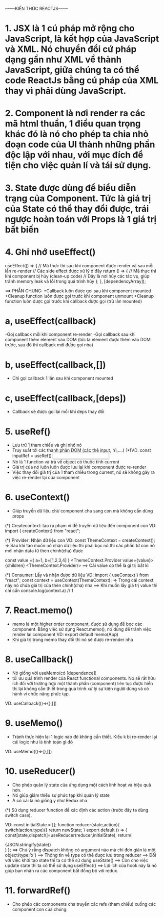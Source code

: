 -----KIẾN THỨC REACTJS-----

# 1. JSX là 1 cú pháp mở rộng cho JavaScript, là kết hợp của JavaScript và XML. Nó chuyển đổi cứ pháp dạng gần như XML về thành JavaScript, giữa chúng ta có thể code ReactJs bằng cú pháp của XML thay vì phải dùng JavaScript.

# 2. Component là nơi render ra các mã html thuần, 1 điều quan trọng khác đó là nó cho phép ta chia nhỏ đoạn code của UI thành những phần độc lập với nhau, với mục đích để tiện cho việc quản lí và tái sử dụng.

# 3. State được dùng để biểu diễn trạng của Component. Tức là giá trị của State có thể thay đổi được, trái ngược hoàn toán với Props là 1 giá trị bất biến

# 4. Ghi nhớ useEffect()

useEffect(() => {
// Mã thực thi sau khi component được render và sau mỗi lần re-render
// Các side effect được xử lý ở đây
return () => {
// Mã thực thi khi component bị hủy (clean-up code)
// Đây là nơi hủy các tác vụ, giúp tránh memory leak và lỗi trong quá trình hủy
};
}, [dependencyArray]);

==> PHẦN CHUNG:
+Callback luôn được gọi sau khi component mounted
+Cleanup function luôn được gọi trước khi component unmount
+Cleanup function luôn được gọi trước khi callback được gọi (trừ lần mounted)

# a, useEffect(callback)

-Goị callback mỗi khi component re-render
-Gọi callback sau khi component thêm element vào DOM (tức là element được thêm vào DOM trước, sau đó thì callback mới được gọi nha)

# b, useEffect(callback,[])

- Chỉ gọi callback 1 lần sau khi component mounted

# c, useEffect(callback,[deps])

- Callback sẽ được gọi lại mỗi khi deps thay đổi

# 5. useRef()

- Lưu trữ 1 tham chiếu và ghi nhớ nó
- Truy suất tới các thành phần DOM (các thẻ input, h1,....)
  (\*)VD:
  const inputRef = useRef()
  <input ref={inputRef}/>
- Nó là 1 function và trả về object có thuộc tính current
- Giá trị của nó luôn luôn được lưu lại khi component được re-render
- Việc thay đổi giá trị của 1 tham chiếu trong current, nó sẽ không gây ra việc re-render lại của component

# 6. useContext()

- Giúp truyền dữ liệu chừ component cha sang con mà không cần dùng props

(\*) Createcontext: tạo ra phạm vi để truyền dữ liệu đến component con
VD: import { createContext} from "react";

(\*) Provider: Nhận dữ liệu con
VD: const ThemeContext = createContext();
=> Sau khi tạo muốn nó nhận dữ liệu thì phải bọc nó thì các phần tử con nó mới nhận data từ thèn chính(cha) được

const value ={
a=1,
b=[1,2,3,4]
}
<ThemeContext.Provider value={value}> {children} <ThemeContext.Provider/>
==> Cái value có thể là gì trị bất kì

(\*) Consumer: Lấy và nhận được dữ liệu
VD: import { useContext } from "react";
const context = useContext(ThemeContext);
=> Trong cái context này nó chứa giá trị của thèn chính(cha) nha
==> Khi muốn lấy giá trị value thì chỉ cần
console.log(context.a) // 1

# 7. React.memo()

- memo là một higher order component, được sử dụng để bọc các component. Bằng việc sử dụng React.memo(), nó dùng để tránh việc render lại component
  VD: export default memo(App)
- Khi giá trị trong memo thay đổi thì nó sẽ được re-render nha

# 8. useCallback()

- Nó giống với useMemo(có [dependence])
- tối ưu quá trình render của React functional components. Nó sẽ rất hữu ích đối với trường hợp một thành phần (component) liên tục được hiển thị lại không cần thiết trong quá trình xử lý sự kiện người dùng và có hành vi chức năng phức tạp.

VD: useCallback(()=>{},[])

# 9. useMemo()

- Tránh thực hiện lại 1 logic nào đó không cần thiết. Kiểu k bị re-render lại cái logic như là tính toán gì đó

VD: useMemo(()=>{},[])

# 10. useReducer()

- Cho phép quản lý state của ứng dụng một cách linh hoạt và hiệu quả hơn.
- Nó giúp giảm thiểu sự phức tạp khi quản lý state
- À có cái là nó giống y như Redux nha

(\*) Sử dụng reducer function để xác định các action (trước đây ta dùng switch case).

VD: const initialState = [];
function reducer(state,action){
switch(action.type){}
return newState;
}
export default () => {
const[state,dispatch]=useReducer(reducer,initialState);
return(<div>{JSON.stringify(state)}</div>)
};
==> Chú ý rằng dispatch không có argument nào mà chỉ đơn giản là một object{type:'x'}
==> Thông tin về type có thể được lưu trong reducer
==> Đối với việc khởi tạo state thì ta có thể sử dụng useState()
==> Còn cho việc update state thì ta có thể sử dụng useEffect()
==> Lợi ích của hook này là nó giúp bạn nhận ra các component bất đồng bộ với redux.

# 11. forwardRef()

- Cho phép các components cha truyền các refs (tham chiếu) xuống các component con của chúng
